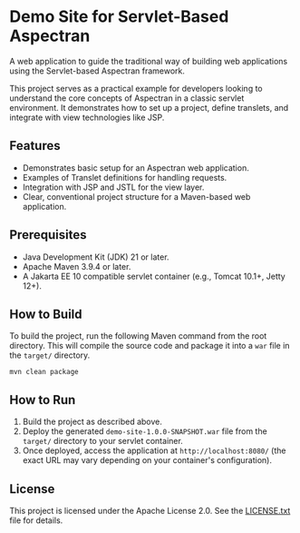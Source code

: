 # Demo Site for Servlet-Based Aspectran

A web application to guide the traditional way of building web applications using the Servlet-based Aspectran framework.

This project serves as a practical example for developers looking to understand the core concepts of Aspectran in a classic servlet environment. It demonstrates how to set up a project, define translets, and integrate with view technologies like JSP.

## Features

*   Demonstrates basic setup for an Aspectran web application.
*   Examples of Translet definitions for handling requests.
*   Integration with JSP and JSTL for the view layer.
*   Clear, conventional project structure for a Maven-based web application.

## Prerequisites

*   Java Development Kit (JDK) 21 or later.
*   Apache Maven 3.9.4 or later.
*   A Jakarta EE 10 compatible servlet container (e.g., Tomcat 10.1+, Jetty 12+).

## How to Build

To build the project, run the following Maven command from the root directory. This will compile the source code and package it into a `war` file in the `target/` directory.

```shell
mvn clean package
```

## How to Run

1.  Build the project as described above.
2.  Deploy the generated `demo-site-1.0.0-SNAPSHOT.war` file from the `target/` directory to your servlet container.
3.  Once deployed, access the application at `http://localhost:8080/` (the exact URL may vary depending on your container's configuration).

## License

This project is licensed under the Apache License 2.0. See the [LICENSE.txt](LICENSE.txt) file for details.

